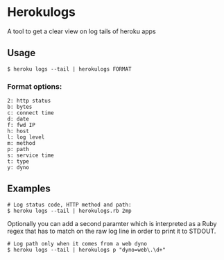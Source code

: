 # Herokulogs

A tool to get a clear view on log tails of heroku apps

## Usage

```
$ heroku logs --tail | herokulogs FORMAT
```

### Format options:

```
2: http status
b: bytes
c: connect time
d: date
f: fwd IP
h: host
l: log level
m: method
p: path
s: service time
t: type
y: dyno
```

## Examples

```
# Log status code, HTTP method and path:
$ heroku logs --tail | herokulogs.rb 2mp
```

Optionally you can add a second paramter which is interpreted as a Ruby regex that has to match on the raw log line in order to print it to STDOUT.

```
# Log path only when it comes from a web dyno
$ heroku logs --tail | herokulogs p "dyno=web\.\d+"
```